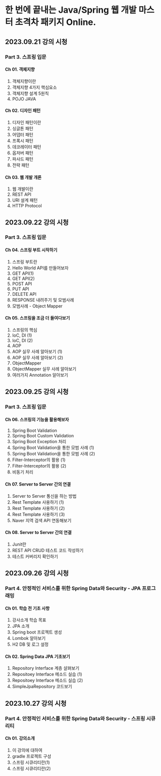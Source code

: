 # 한 번에 끝내는 Java/Spring 웹 개발 마스터 초격차 패키지 Online.

## 2023.09.21 강의 시청

### Part 3. 스프링 입문

#### Ch 01. 객체지향

1. 객체지향이란
2. 객체지향 4가지 핵심요소
3. 객체지향 설계 5원칙
4. POJO JAVA

#### Ch 02. 디자인 패턴

1. 디자인 패턴이란
2. 싱글톤 패턴
3. 어댑터 패턴
4. 프록시 패턴
5. 데코레이터 패턴
6. 옵저버 패턴
7. 파사드 패턴
8. 전략 패턴

#### Ch 03. 웹 개발 개론

1. 웹 개발이란
2. REST API
3. URI 설계 패턴
4. HTTP Protocol

## 2023.09.22 강의 시청

### Part 3. 스프링 입문

#### Ch 04. 스프링 부트 시작하기

1. 스프링 부트란
2. Hello World API를 만들어보자
3. GET API(1)
4. GET API(2)
5. POST API
6. PUT API
7. DELETE API
8. RESPONSE 내려주기 및 모범사례
9. 모범사례 - Object Mapper

#### Ch 05. 스프링을 조금 더 들여다보기

1. 스프링의 핵심
2. IoC, DI (1)
3. IoC, DI (2)
4. AOP
5. AOP 실무 사례 알아보기 (1)
6. AOP 실무 사례 알아보기 (2)
7. ObjectMapper
8. ObjectMapper 실무 사례 알아보기
9. 여러가지 Annotation 알아보기

## 2023.09.25 강의 시청

### Part 3. 스프링 입문

#### Ch 06. 스프링의 기능을 활용해보자

1. Spring Boot Validation
2. Spring Boot Custom Validation
3. Spring Boot Exception 처리
4. Spring Boot Validation을 통한 모범 사례 (1)
5. Spring Boot Validation을 통한 모범 사례 (2)
6. Filter-Interceptor의 활용 (1)
7. Filter-Interceptor의 활용 (2)
8. 비동기 처리

#### Ch 07. Server to Server 간의 연결

1. Server to Server 통신을 하는 방법
2. Rest Template 사용하기 (1)
3. Rest Template 사용하기 (2)
4. Rest Template 사용하기 (3)
5. Naver 지역 검색 API 연동해보기

#### Ch 08. Server to Server 간의 연결

1. Junit란
2. REST API CRUD 테스트 코드 작성하기
3. 테스트 커버리지 확인하기

## 2023.09.26 강의 시청

### Part 4. 안정적인 서비스를 위한 Spring Data와 Security - JPA 프로그래밍

#### Ch 01. 학습 전 기초 사항

1. 강사소개 학습 목표
2. JPA 소개
3. Spring boot 프로젝트 생성
4. Lombok 알아보기
5. H2 DB 및 로그 설정

#### Ch 02. Spring Data JPA 기초보기

1. Repository Interface 계층 살펴보기
2. Repositoey Interface 메소드 실습 (1)
3. Repositoey Interface 메소드 실습 (2)
4. SimpleJpaRepository 코드보기

## 2023.10.27 강의 시청

### Part 4. 안정적인 서비스를 위한 Spring Data와 Security - 스프링 시큐리티

#### Ch 01. 강의소개

1. 이 강의에 대하여
2. gradle 프로젝트 구성
3. 스프링 시큐리티란(1)
4. 스프링 시큐리티란(2)
